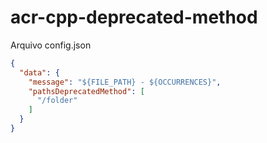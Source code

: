# acr-cpp-deprecated-method

Arquivo config.json

```json
{
  "data": {
    "message": "${FILE_PATH} - ${OCCURRENCES}",
    "pathsDeprecatedMethod": [
      "/folder"
    ]
  }
}
```
